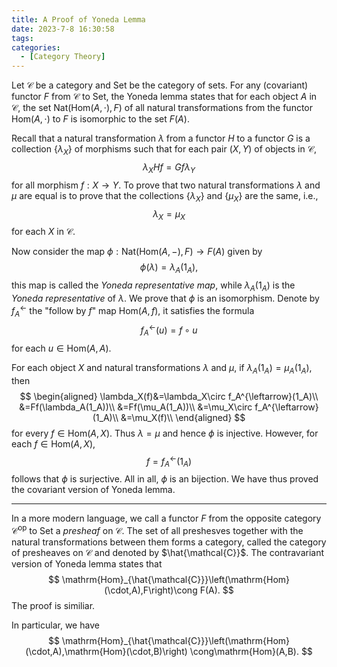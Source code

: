 ```yaml
---
title: A Proof of Yoneda Lemma
date: 2023-7-8 16:30:58
tags: 
categories: 
  - [Category Theory]  
---
```




Let $\mathcal{C}$ be a category and $\mathrm{Set}$ be the category of sets. For any (covariant) functor $F$ from $\mathcal{C}$ to $\mathrm{Set}$, the Yoneda lemma states that for each object $A$ in $\mathcal{C}$, the set $\mathrm{Nat}(\mathrm{Hom}(A,\cdot),F)$ of all natural transformations from the functor $\mathrm{Hom}(A,\cdot)$ to $F$ is isomorphic to the set $F(A)$. 

Recall that a natural transformation $\lambda$ from a functor $H$ to a functor $G$ is a collection $\{\lambda_X\}$ of morphisms such that for each pair $(X, Y)$ of objects in $\mathcal{C}$,   
$$
\lambda_X Hf=Gf\lambda_Y 
$$
for all morphism $f:X\to Y$. To prove that two natural transformations $\lambda$ and $\mu$ are equal is to prove that the collections $\{\lambda_X\}$ and $\{\mu_X\}$ are the same, i.e., 
$$
\lambda_X=\mu_X
$$
for each $X$ in $\mathcal{C}$. 

Now consider the map $\phi:\mathrm{Nat}(\mathrm{Hom}(A,-),F)\to F(A)$ given by
$$
\phi (\lambda)=\lambda_A(1_A),
$$
this map is called the _Yoneda representative map_, while $\lambda_A(1_A)$ is the _Yoneda representative_ of $\lambda$. We prove that $\phi$ is an isomorphism. Denote by $f_A^{\leftarrow}$ the "follow by $f$" map $\mathrm{Hom}(A,f),$ it satisfies the formula
$$
f_A^{\leftarrow}(u)=f\circ u
$$
for each $u\in\mathrm{Hom}(A,A)$. 

For each object $X$ and natural transformations $\lambda$ and $\mu$, if $\lambda_A(1_A)=\mu_A(1_A)$, then 
$$
\begin{aligned}
\lambda_X(f)&=\lambda_X\circ f_A^{\leftarrow}(1_A)\\
&=Ff(\lambda_A(1_A))\\
&=Ff(\mu_A(1_A))\\
&=\mu_X\circ f_A^{\leftarrow}(1_A)\\
&=\mu_X(f)\\
\end{aligned}
$$
for every $f\in\mathrm{Hom}(A,X)$. Thus $\lambda=\mu$ and hence $\phi$ is injective. However, for each $f\in\mathrm{Hom}(A,X)$, 
$$
f=f_A^{\leftarrow}(1_A)
$$
follows that $\phi$ is surjective. All in all, $\phi$ is an bijection. We have thus proved the covariant version of Yoneda lemma. 

___

In a more modern language, we call a functor $F$ from the opposite category $\mathcal{C}^{\mathrm{op}}$   to $\mathrm{Set}$ a _presheaf_ on $\mathcal{C}$. The set of all preshesves together with the natural transformations between them forms a category, called the category of presheaves on $\mathcal{C}$ and denoted by $\hat{\mathcal{C}}$. The contravariant version of Yoneda lemma states that 
$$
\mathrm{Hom}_{\hat{\mathcal{C}}}\left(\mathrm{Hom}(\cdot,A),F\right)\cong F(A).
$$
The proof is similiar. 

In particular, we have
$$
\mathrm{Hom}_{\hat{\mathcal{C}}}\left(\mathrm{Hom}(\cdot,A),\mathrm{Hom}(\cdot,B)\right) \cong\mathrm{Hom}(A,B).
$$

